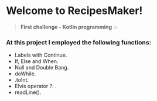 # Welcome to RecipesMaker!
> **First challenge - Kotlin programming** :boom:

### At this project I employed the following functions:
- Labels with Continue.
- If, Else and When.
- Null and Double Bang.
- doWhile.
- .toInt.
- Elvis operator ?: .
- readLine().


#
